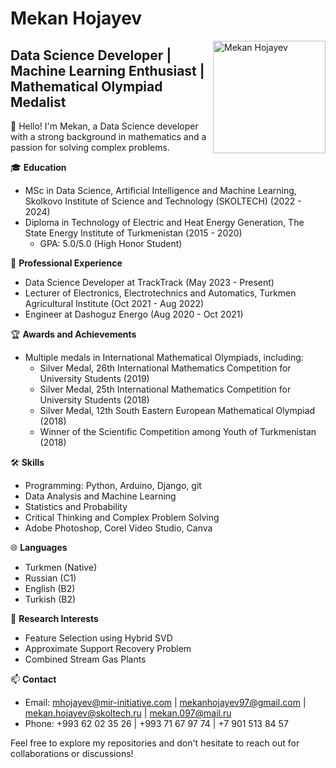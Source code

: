 # Mekan Hojayev

<img src="https://camo.githubusercontent.com/fdce2cf23908b3ce5cf585d46b48a59c67e63e43b4415d5d7a25da30dac8f05d/68747470733a2f2f66696c696e2e6d61696c2e72752f7069633f656d61696c3d6d656b616e2e3039372534306d61696c2e72752677696474683d313830266865696768743d313830266e616d653d4d656b616e2b486f6a617965762676657273696f6e3d34266275696c643d37265f3d313639383132393835343631382e38323432" alt="Mekan Hojayev" width="180" height="180" align="right">

## Data Science Developer | Machine Learning Enthusiast | Mathematical Olympiad Medalist

👋 Hello! I'm Mekan, a Data Science developer with a strong background in mathematics and a passion for solving complex problems.

🎓 **Education**
- MSc in Data Science, Artificial Intelligence and Machine Learning, Skolkovo Institute of Science and Technology (SKOLTECH) (2022 - 2024)
- Diploma in Technology of Electric and Heat Energy Generation, The State Energy Institute of Turkmenistan (2015 - 2020)
  - GPA: 5.0/5.0 (High Honor Student)

💼 **Professional Experience**
- Data Science Developer at TrackTrack (May 2023 - Present)
- Lecturer of Electronics, Electrotechnics and Automatics, Turkmen Agricultural Institute (Oct 2021 - Aug 2022)
- Engineer at Dashoguz Energo (Aug 2020 - Oct 2021)

🏆 **Awards and Achievements**
- Multiple medals in International Mathematical Olympiads, including:
  - Silver Medal, 26th International Mathematics Competition for University Students (2019)
  - Silver Medal, 25th International Mathematics Competition for University Students (2018)
  - Silver Medal, 12th South Eastern European Mathematical Olympiad (2018)
  - Winner of the Scientific Competition among Youth of Turkmenistan (2018)

🛠️ **Skills**
- Programming: Python, Arduino, Django, git
- Data Analysis and Machine Learning
- Statistics and Probability
- Critical Thinking and Complex Problem Solving
- Adobe Photoshop, Corel Video Studio, Canva

🌐 **Languages**
- Turkmen (Native)
- Russian (C1)
- English (B2)
- Turkish (B2)

🔬 **Research Interests**
- Feature Selection using Hybrid SVD
- Approximate Support Recovery Problem
- Combined Stream Gas Plants

📫 **Contact**
- Email: mhojayev@mir-initiative.com | mekanhojayev97@gmail.com | mekan.hojayev@skoltech.ru | mekan.097@mail.ru
- Phone: +993 62 02 35 26 | +993 71 67 97 74 | +7 901 513 84 57

Feel free to explore my repositories and don't hesitate to reach out for collaborations or discussions!
